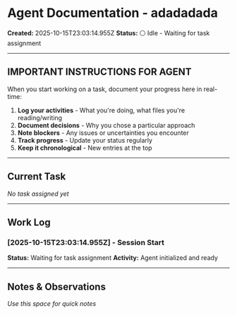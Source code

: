 # Agent Documentation - adadadada

**Created:** 2025-10-15T23:03:14.955Z
**Status:** ⚪ Idle - Waiting for task assignment

---

## IMPORTANT INSTRUCTIONS FOR AGENT

When you start working on a task, document your progress here in real-time:

1. **Log your activities** - What you're doing, what files you're reading/writing
2. **Document decisions** - Why you chose a particular approach
3. **Note blockers** - Any issues or uncertainties you encounter
4. **Track progress** - Update your status regularly
5. **Keep it chronological** - New entries at the top

---

## Current Task

*No task assigned yet*

---

## Work Log

### [2025-10-15T23:03:14.955Z] - Session Start
**Status:** Waiting for task assignment
**Activity:** Agent initialized and ready

---

## Notes & Observations

*Use this space for quick notes*
